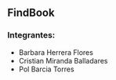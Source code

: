## FindBook
### Integrantes:

* Barbara Herrera Flores
* Cristian Miranda Balladares
* Pol Barcia Torres
